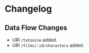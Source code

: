 # Changelog

## Data Flow Changes

- URI ```/tatooine``` added.
- URI ```/films/:id/characters``` added.
